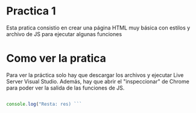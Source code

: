 
# Practica 1

Esta pratica consistio en crear una página HTML muy básica con estilos y archivo de JS para ejecutar algunas funciones


# Como ver la pratica

Para ver la práctica solo hay que descargar los archivos y ejecutar Live Server Visual Studio. Además, hay que abrir el "inspeccionar" de Chrome para poder ver la salida de las funciones de JS.


```javascript // This is a simple JavaScript example function sayHello(name) { console.log(Hello, ${name}!); }

console.log("Resta: res) ```





